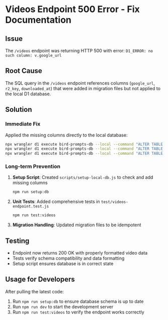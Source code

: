# Videos Endpoint 500 Error - Fix Documentation

## Issue
The `/videos` endpoint was returning HTTP 500 with error: `D1_ERROR: no such column: v.google_url`

## Root Cause
The SQL query in the `/videos` endpoint references columns (`google_url`, `r2_key`, `downloaded_at`) that were added in migration files but not applied to the local D1 database.

## Solution

### Immediate Fix
Applied the missing columns directly to the local database:
```bash
npx wrangler d1 execute bird-prompts-db --local --command "ALTER TABLE videos ADD COLUMN google_url TEXT"
npx wrangler d1 execute bird-prompts-db --local --command "ALTER TABLE videos ADD COLUMN r2_key TEXT"
npx wrangler d1 execute bird-prompts-db --local --command "ALTER TABLE videos ADD COLUMN downloaded_at INTEGER"
```

### Long-term Prevention

1. **Setup Script**: Created `scripts/setup-local-db.js` to check and add missing columns
   ```bash
   npm run setup:db
   ```

2. **Unit Tests**: Added comprehensive tests in `test/videos-endpoint.test.js`
   ```bash
   npm run test:videos
   ```

3. **Migration Handling**: Updated migration files to be idempotent

## Testing
- Endpoint now returns 200 OK with properly formatted video data
- Tests verify schema compatibility and data formatting
- Setup script ensures database is in correct state

## Usage for Developers
After pulling the latest code:
1. Run `npm run setup:db` to ensure database schema is up to date
2. Run `npm run dev` to start the development server
3. Run `npm run test:videos` to verify the endpoint works correctly